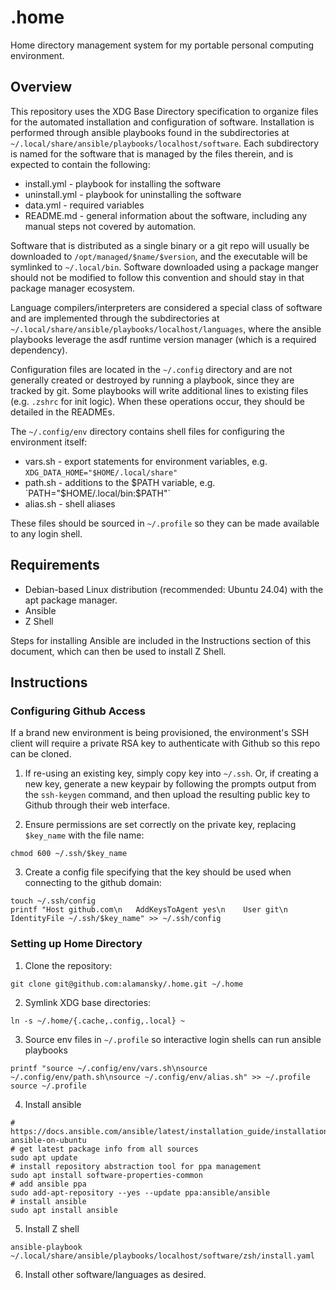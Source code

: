 # .home

Home directory management system for my portable personal computing environment. 

## Overview

This repository uses the XDG Base Directory specification to organize files for the automated installation and configuration of software. Installation is performed through ansible playbooks found in the subdirectories at `~/.local/share/ansible/playbooks/localhost/software`. Each subdirectory is named for the software that is managed by the files therein, and is expected to contain the following:

* install.yml - playbook for installing the software
* uninstall.yml - playbook for uninstalling the software
* data.yml - required variables
* README.md - general information about the software, including any manual steps not covered by automation.

Software that is distributed as a single binary or a git repo will usually be downloaded to `/opt/managed/$name/$version`, and the executable will be symlinked to `~/.local/bin`. Software downloaded using a package manger should not be modified to follow this convention and should stay in that package manager ecosystem.  

Language compilers/interpreters are considered a special class of software and are implemented through the subdirectories at `~/.local/share/ansible/playbooks/localhost/languages`, where the ansible playbooks leverage the asdf runtime version manager (which is a required dependency).

Configuration files are located in the `~/.config` directory and are not generally created or destroyed by running a playbook, since they are tracked by git. Some playbooks will write additional lines to existing files (e.g. `.zshrc` for init logic). When these operations occur, they should be detailed in the READMEs. 

The `~/.config/env` directory contains shell files for configuring the environment itself:

* vars.sh - export statements for environment variables, e.g. `XDG_DATA_HOME="$HOME/.local/share"`
* path.sh - additions to the $PATH variable, e.g. `PATH="$HOME/.local/bin:$PATH"`
* alias.sh - shell aliases

These files should be sourced in `~/.profile` so they can be made available to any login shell.  

## Requirements

* Debian-based Linux distribution (recommended: Ubuntu 24.04) with the apt package manager.
* Ansible
* Z Shell

Steps for installing Ansible are included in the Instructions section of this document, which can then be used to install Z Shell.

## Instructions

### Configuring Github Access

If a brand new environment is being provisioned, the environment's SSH client will require a private RSA key to authenticate with Github so this repo can be cloned.

1. If re-using an existing key, simply copy key into `~/.ssh`. Or, if creating a new key, generate a new keypair by following the prompts output from the `ssh-keygen` command, and then upload the resulting public key to Github through their web interface.

2. Ensure permissions are set correctly on the private key, replacing `$key_name` with the file name:  

```
chmod 600 ~/.ssh/$key_name
```

3. Create a config file specifying that the key should be used when connecting to the github domain:  

```
touch ~/.ssh/config
printf "Host github.com\n   AddKeysToAgent yes\n    User git\n  IdentityFile ~/.ssh/$key_name" >> ~/.ssh/config
```

### Setting up Home Directory

1. Clone the repository:  

```
git clone git@github.com:alamansky/.home.git ~/.home
```

2. Symlink XDG base directories:  

```
ln -s ~/.home/{.cache,.config,.local} ~
```

3. Source env files in `~/.profile` so interactive login shells can run ansible playbooks  

```
printf "source ~/.config/env/vars.sh\nsource ~/.config/env/path.sh\nsource ~/.config/env/alias.sh" >> ~/.profile
source ~/.profile
```

4. Install ansible

```
# https://docs.ansible.com/ansible/latest/installation_guide/installation_distros.html#installing-ansible-on-ubuntu
# get latest package info from all sources
sudo apt update
# install repository abstraction tool for ppa management
sudo apt install software-properties-common
# add ansible ppa
sudo add-apt-repository --yes --update ppa:ansible/ansible
# install ansible
sudo apt install ansible
```

5. Install Z shell  

```
ansible-playbook ~/.local/share/ansible/playbooks/localhost/software/zsh/install.yaml
```

6. Install other software/languages as desired.
